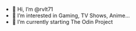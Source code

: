 - 👋 Hi, I’m @rvlt71
- 👀 I’m interested in Gaming, TV Shows, Anime...
- 🌱 I’m currently starting The Odin Project

<!---
rvlt71/rvlt71 is a ✨ special ✨ repository because its `README.md` (this file) appears on your GitHub profile.
You can click the Preview link to take a look at your changes.
--->
